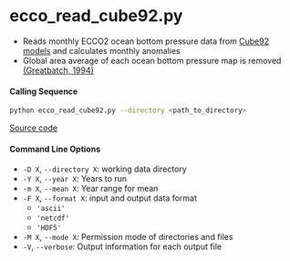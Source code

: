 ecco_read_cube92.py
===================

- Reads monthly ECCO2 ocean bottom pressure data from [Cube92 models](https://ecco-group.org/products-ECCO-V4r4.htm) and calculates monthly anomalies
- Global area average of each ocean bottom pressure map is removed [(Greatbatch, 1994)](https://doi.org/10.1029/94JC00847)

#### Calling Sequence
```bash
python ecco_read_cube92.py --directory <path_to_directory>
```
[Source code](https://github.com/tsutterley/model-harmonics/blob/main/ECCO/ecco_read_cube92.py)

#### Command Line Options
- `-D X`, `--directory X`: working data directory
- `-Y X`, `--year X`: Years to run
- `-m X`, `--mean X`: Year range for mean
- `-F X`, `--format X`: input and output data format
    * `'ascii'`
    * `'netcdf'`
    * `'HDF5'`
- `-M X`, `--mode X`: Permission mode of directories and files
- `-V`, `--verbose`: Output information for each output file

